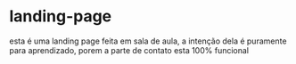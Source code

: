 # landing-page
esta é uma landing page feita em sala de aula, a intenção dela é puramente para aprendizado, porem a parte de contato esta 100% funcional
